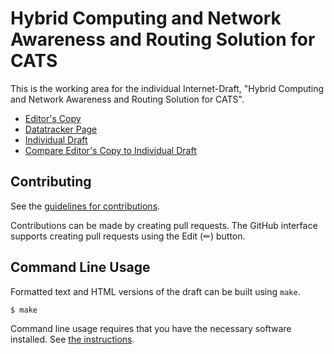 # Hybrid Computing and Network Awareness and Routing Solution for CATS

This is the working area for the individual Internet-Draft, "Hybrid Computing and Network Awareness and Routing Solution for CATS".

* [Editor's Copy](https://VMatrix1900.github.io/draft-yi-cats-hybrid-solution/#go.draft-yi-cats-hybrid-solution.html)
* [Datatracker Page](https://datatracker.ietf.org/doc/draft-yi-cats-hybrid-solution)
* [Individual Draft](https://datatracker.ietf.org/doc/html/draft-yi-cats-hybrid-solution)
* [Compare Editor's Copy to Individual Draft](https://VMatrix1900.github.io/draft-yi-cats-hybrid-solution/#go.draft-yi-cats-hybrid-solution.diff)


## Contributing

See the
[guidelines for contributions](https://github.com/VMatrix1900/draft-yi-cats-hybrid-solution/blob/main/CONTRIBUTING.md).

Contributions can be made by creating pull requests.
The GitHub interface supports creating pull requests using the Edit (✏) button.


## Command Line Usage

Formatted text and HTML versions of the draft can be built using `make`.

```sh
$ make
```

Command line usage requires that you have the necessary software installed.  See
[the instructions](https://github.com/martinthomson/i-d-template/blob/main/doc/SETUP.md).

